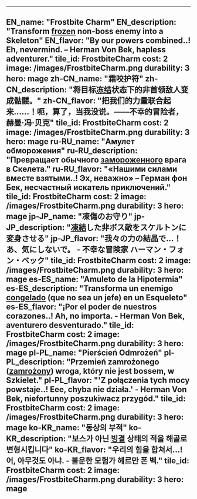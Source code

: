 ---

EN_name: "Frostbite Charm"
EN_description: "Transform <u>frozen</u> non-boss enemy into a Skeleton"
EN_flavor: "By our powers combined..!  Eh, nevermind. – Herman Von Bek, hapless adventurer."
tile_id: FrostbiteCharm
cost: 2
image: /images/FrostbiteCharm.png
durability: 3
hero: mage
zh-CN_name: "霜咬护符"
zh-CN_description: "将目标<u>冻结</u>状态下的非首领敌人变成骷髅。"
zh-CN_flavor: "把我们的力量联合起来……！呃，算了，当我没说。——不幸的冒险者，赫曼·冯·贝克"
tile_id: FrostbiteCharm
cost: 2
image: /images/FrostbiteCharm.png
durability: 3
hero: mage
ru-RU_name: "Амулет обморожения"
ru-RU_description: "Превращает обычного <u>замороженного</u> врага в Скелета."
ru-RU_flavor: "«Нашими силами вместе взятыми..! Эх, неважно» – Герман фон Бек, несчастный искатель приключений."
tile_id: FrostbiteCharm
cost: 2
image: /images/FrostbiteCharm.png
durability: 3
hero: mage
jp-JP_name: "凍傷のお守り"
jp-JP_description: "<u>凍結</u>した非ボス敵をスケルトンに変身させる"
jp-JP_flavor: "我々の力の結晶で…！あ、気にしないで。 - 不幸な冒険家 ハーマン・フォン・ベック"
tile_id: FrostbiteCharm
cost: 2
image: /images/FrostbiteCharm.png
durability: 3
hero: mage
es-ES_name: "Amuleto de la Hipotermia"
es-ES_description: "Transforma un enemigo <u>congelado</u> (que no sea un jefe) en un Esqueleto"
es-ES_flavor: "¡Por el poder de nuestros corazones..! Ah, no importa. - Herman Von Bek, aventurero desventurado."
tile_id: FrostbiteCharm
cost: 2
image: /images/FrostbiteCharm.png
durability: 3
hero: mage
pl-PL_name: "Pierścień Odmrożeń"
pl-PL_description: "Przemień zamrożonego (<u>zamrożony</u>) wroga, który nie jest bossem, w Szkielet."
pl-PL_flavor: "'Z połączenia tych mocy powstaje..! Eee, chyba nie działa.' - Herman Von Bek, niefortunny poszukiwacz przygód."
tile_id: FrostbiteCharm
cost: 2
image: /images/FrostbiteCharm.png
durability: 3
hero: mage
ko-KR_name: "동상의 부적"
ko-KR_description: "보스가 아닌 <u>빙결</u> 상태의 적을 해골로 변형시킵니다"
ko-KR_flavor: "우리의 힘을 합쳐서...! 어, 아무것도 아냐. - 불운한 모험가 헤르만 폰 벡."
tile_id: FrostbiteCharm
cost: 2
image: /images/FrostbiteCharm.png
durability: 3
hero: mage
---